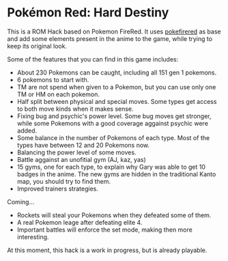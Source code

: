 # Pokémon Red: Hard Destiny

This is a ROM Hack based on Pokemon FireRed. It uses [pokefirered](https://github.com/pret/pokefirered) as base and add some elements present in the anime to the game, while trying to keep its original look.

Some of the features that you can find in this game includes:
* About 230 Pokemons can be caught, including all 151 gen 1 pokemons.
* 6 pokemons to start with.
* TM are not spend when given to a Pokemon, but you can use only one TM or HM on each pokemon.
* Half split between physical and special moves. Some types get access to both move kinds when it makes sense.
* Fixing bug and psychic's power level. Some bug moves get stronger, while some Pokemons with a good coverage aggainst psychic were added.
* Some balance in the number of Pokemons of each type. Most of the types have between 12 and 20 Pokemons now.
* Balancing the power level of some moves.
* Battle aggainst an unofitial gym (AJ, kaz, yas)
* 15 gyms, one for each type, to explain why Gary was able to get 10 badges in the anime. The new gyms are hidden in the traditional Kanto map, you should try to find them.
* Improved trainers strategies.

Coming...
 * Rockets will steal your Pokemons when they defeated some of them.
 * A real Pokemon leage after defeating elite 4.
 * Important battles will enforce the set mode, making then more interesting.

At this moment, this hack is a work in progress, but is already playable.
